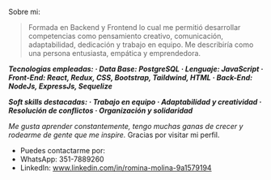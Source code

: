 Sobre mi:

>Formada en Backend y Frontend lo cual me permitió desarrollar competencias como pensamiento creativo, comunicación, adaptabilidad, dedicación y trabajo en equipo.
Me describiría como una persona entusiasta, empática y emprendedora.

***Tecnologias empleadas:
· Data Base: PostgreSQL
· Lenguaje: JavaScript
· Front-End: React, Redux, CSS, Bootstrap, Taildwind, HTML
· Back-End: NodeJs, ExpressJs, Sequelize***

***Soft skills destacadas: 
· Trabajo en equipo
· Adaptabilidad y creatividad
· Resolución de conflictos
· Organización y solidaridad***

_Me gusta aprender constantemente, tengo muchas ganas de crecer y rodearme de gente que me inspire._
Gracias por visitar mi perfil.


- Puedes contactarme por:
- WhatsApp: 351-7889260
- LinkedIn: www.linkedin.com/in/romina-molina-9a1579194
